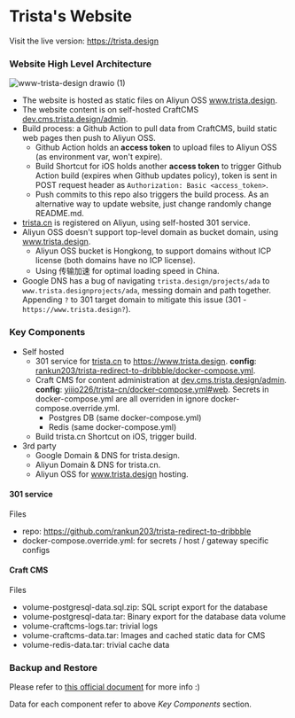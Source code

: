 # Trista's Website

Visit the live version: https://trista.design

### Website High Level Architecture

![www-trista-design drawio (1)](https://user-images.githubusercontent.com/2988555/172033774-68a82592-d234-45c9-a7cb-9845a4b33f6a.svg)

- The website is hosted as static files on Aliyun OSS www.trista.design.
- The website content is on self-hosted CraftCMS [dev.cms.trista.design/admin](https://dev.cms.trista.design/admin).
- Build process: a Github Action to pull data from CraftCMS, build static web pages then push to Aliyun OSS.
  - Github Action holds an **access token** to upload files to Aliyun OSS (as environment var, won't expire).
  - Build Shortcut for iOS holds another **access token** to trigger Github Action build (expires when Github updates policy), token is sent in POST request header as `Authorization: Basic <access_token>`.
  - Push commits to this repo also triggers the build process. As an alternative way to update website, just change randomly change README.md.
- [trista.cn](http://trista.cn) is registered on Aliyun, using self-hosted 301 service.
- Aliyun OSS doesn't support top-level domain as bucket domain, using www.trista.design.
  - Aliyun OSS bucket is Hongkong, to support domains without ICP license (both domains have no ICP license).
  - Using 传输加速 for optimal loading speed in China.
- Google DNS has a bug of navigating `trista.design/projects/ada` to `www.trista.designprojects/ada`, messing domain and path together. Appending `?` to 301 target domain to mitigate this issue (301 - `https://www.trista.design?`).

### Key Components

- Self hosted
  - 301 service for [trista.cn](http://trista.cn) to https://www.trista.design. **config**: [rankun203/trista-redirect-to-dribbble/docker-compose.yml](https://github.com/rankun203/trista-redirect-to-dribbble/blob/master/docker-compose.yml).
  - Craft CMS for content administration at [dev.cms.trista.design/admin](https://dev.cms.trista.design/admin). **config**: [yiiio226/trista-cn/docker-compose.yml#web](https://github.com/yiiio226/trista-cn/blob/master/docker-compose.yml#L14). Secrets in docker-compose.yml are all overriden in ignore docker-compose.override.yml.
    - Postgres DB (same docker-compose.yml)
    - Redis (same docker-compose.yml)
  - Build trista.cn Shortcut on iOS, trigger build.
- 3rd party
  - Google Domain & DNS for trista.design.
  - Aliyun Domain & DNS for trista.cn.
  - Aliyun OSS for www.trista.design hosting.

#### 301 service

Files

- repo: https://github.com/rankun203/trista-redirect-to-dribbble
- docker-compose.override.yml: for secrets / host / gateway specific configs

#### Craft CMS

Files

- volume-postgresql-data.sql.zip: SQL script export for the database
- volume-postgresql-data.tar: Binary export for the database data volume
- volume-craftcms-logs.tar: trivial logs
- volume-craftcms-data.tar: Images and cached static data for CMS
- volume-redis-data.tar: trivial cache data

### Backup and Restore

Please refer to [this official document](https://docs.docker.com/storage/volumes/#backup-restore-or-migrate-data-volumes) for more info :)

Data for each component refer to above _Key Components_ section.
